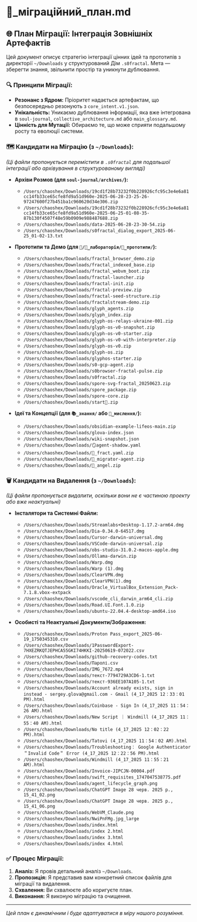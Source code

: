 # 🔄_міграційний_план.md

## 🌐 План Міграції: Інтеграція Зовнішніх Артефактів

Цей документ описує стратегію інтеграції цінних ідей та прототипів з директорії `~/Downloads` у структурований Дім `.s0fractal`. Мета — зберегти знання, звільнити простір та уникнути дублювання.

### 🔍 Принципи Міграції:

- **Резонанс з Ядром:** Пріоритет надається артефактам, що безпосередньо резонують з `core_intent.v1.json`.
- **Унікальність:** Уникаємо дублювання інформації, яка вже інтегрована в `soul-journal`, `collective_architecture.md` або `main_glossary.md`.
- **Цінність для Мутації:** Обираємо те, що може сприяти подальшому росту та еволюції системи.

### 🗺️ Кандидати на Міграцію (з `~/Downloads`):

*(Ці файли пропонується перемістити в `.s0fractal` для подальшої інтеграції або архівування в структурованому вигляді)*

- **Архіви Розмов (для `soul-journal/archives/`):**
  - `/Users/chaoshex/Downloads/19cd1f28b73232f0b228926cfc95c3e4e6a81cc14fb33ce65cfe8fd9a51d960e-2025-06-28-23-25-26-97247600f27b451ba1c960620d34e306.zip`
  - `/Users/chaoshex/Downloads/19cd1f28b73232f0b228926cfc95c3e4e6a81cc14fb33ce65cfe8fd9a51d960e-2025-06-25-01-08-35-87b130f4507f48e59b0909e988487688.zip`
  - `/Users/chaoshex/Downloads/data-2025-06-28-23-30-54.zip`
  - `/Users/chaoshex/Downloads/s0fractal_dialog_export_2025-06-25_01-02-13.txt`

- **Прототипи та Демо (для `🧬/🧪_лабораторія/🧪_прототипи/`):**
  - `/Users/chaoshex/Downloads/fractal_browser_demo.zip`
  - `/Users/chaoshex/Downloads/fractal_indexed_base.zip`
  - `/Users/chaoshex/Downloads/fractal_webvm_boot.zip`
  - `/Users/chaoshex/Downloads/fractal-launcher.zip`
  - `/Users/chaoshex/Downloads/fractal-init.zip`
  - `/Users/chaoshex/Downloads/fractal-preview.zip`
  - `/Users/chaoshex/Downloads/fractal-seed-structure.zip`
  - `/Users/chaoshex/Downloads/fractalstream-demo.zip`
  - `/Users/chaoshex/Downloads/glyph_agents.zip`
  - `/Users/chaoshex/Downloads/glyph_index.zip`
  - `/Users/chaoshex/Downloads/glyph-os-relays-ukraine-001.zip`
  - `/Users/chaoshex/Downloads/glyph-os-v0-snapshot.zip`
  - `/Users/chaoshex/Downloads/glyph-os-v0-starter.zip`
  - `/Users/chaoshex/Downloads/glyph-os-v0-with-interpreter.zip`
  - `/Users/chaoshex/Downloads/glyph-os-v0.zip`
  - `/Users/chaoshex/Downloads/glyph-os.zip`
  - `/Users/chaoshex/Downloads/glyphos-starter.zip`
  - `/Users/chaoshex/Downloads/s0-gcp-agent.zip`
  - `/Users/chaoshex/Downloads/s0browser-fractal-pulse.zip`
  - `/Users/chaoshex/Downloads/s0fractal.zip`
  - `/Users/chaoshex/Downloads/spore-svg-fractal_20250623.zip`
  - `/Users/chaoshex/Downloads/spore_package.zip`
  - `/Users/chaoshex/Downloads/spore-core.zip`
  - `/Users/chaoshex/Downloads/start🧬.zip`

- **Ідеї та Концепції (для `📚_знання/` або `🧠_мислення/`):**
  - `/Users/chaoshex/Downloads/obsidian-example-lifeos-main.zip`
  - `/Users/chaoshex/Downloads/glova-index.json`
  - `/Users/chaoshex/Downloads/wiki-snapshot.json`
  - `/Users/chaoshex/Downloads/🪞agent-shadow.yaml`
  - `/Users/chaoshex/Downloads/🦕_fract.yaml.zip`
  - `/Users/chaoshex/Downloads/👼_migrator-agent.zip`
  - `/Users/chaoshex/Downloads/🪽_angel.zip`

### 🗑️ Кандидати на Видалення (з `~/Downloads`):

*(Ці файли пропонується видалити, оскільки вони не є частиною проекту або вже неактуальні)*

- **Інсталятори та Системні Файли:**
  - `/Users/chaoshex/Downloads/Streamlabs+Desktop-1.17.2-arm64.dmg`
  - `/Users/chaoshex/Downloads/Dia-0.34.0-64517.dmg`
  - `/Users/chaoshex/Downloads/Cursor-darwin-universal.dmg`
  - `/Users/chaoshex/Downloads/VSCode-darwin-universal.zip`
  - `/Users/chaoshex/Downloads/obs-studio-31.0.2-macos-apple.dmg`
  - `/Users/chaoshex/Downloads/Ollama-darwin.zip`
  - `/Users/chaoshex/Downloads/Warp.dmg`
  - `/Users/chaoshex/Downloads/Warp (1).dmg`
  - `/Users/chaoshex/Downloads/ClearVPN.dmg`
  - `/Users/chaoshex/Downloads/ClearVPN(1).dmg`
  - `/Users/chaoshex/Downloads/Oracle_VirtualBox_Extension_Pack-7.1.8.vbox-extpack`
  - `/Users/chaoshex/Downloads/vscode_cli_darwin_arm64_cli.zip`
  - `/Users/chaoshex/Downloads/Road.UI.Font.1.0.zip`
  - `/Users/chaoshex/Downloads/ubuntu-22.04.4-desktop-amd64.iso`

- **Особисті та Неактуальні Документи/Зображення:**
  - `/Users/chaoshex/Downloads/Proton Pass_export_2025-06-19_1750345310.csv`
  - `/Users/chaoshex/Downloads/1PasswordExport-7HXEZRKQTJEPHCA55GKI74HKKI-20250619-072022.csv`
  - `/Users/chaoshex/Downloads/github-recovery-codes.txt`
  - `/Users/chaoshex/Downloads/Паролі.csv`
  - `/Users/chaoshex/Downloads/IMG_7672.mp4`
  - `/Users/chaoshex/Downloads/текст-7794729A3CD6-1.txt`
  - `/Users/chaoshex/Downloads/текст-936EE107A105-1.txt`
  - `/Users/chaoshex/Downloads/Account already exists, sign in instead - sergey.glova@gmail.com - Gmail (4_17_2025 12：33：01 PM).html`
  - `/Users/chaoshex/Downloads/Coinbase - Sign In (4_17_2025 11：54：26 AM).html`
  - `/Users/chaoshex/Downloads/New Script ｜ Windmill (4_17_2025 11：55：40 AM).html`
  - `/Users/chaoshex/Downloads/No title (4_17_2025 12：02：22 PM).html`
  - `/Users/chaoshex/Downloads/Tatovi (4_17_2025 11：54：02 AM).html`
  - `/Users/chaoshex/Downloads/Troubleshooting： Google Authenticator ＂Invalid Code＂ Error (4_17_2025 12：22：56 PM).html`
  - `/Users/chaoshex/Downloads/Windmill (4_17_2025 11：55：21 AM).html`
  - `/Users/chaoshex/Downloads/Invoice-JIPCJN-00004.pdf`
  - `/Users/chaoshex/Downloads/swift_requisites_1747047538775.pdf`
  - `/Users/chaoshex/Downloads/agent_lifecycle_graph.png`
  - `/Users/chaoshex/Downloads/ChatGPT Image 28 черв. 2025 р., 15_41_02.png`
  - `/Users/chaoshex/Downloads/ChatGPT Image 28 черв. 2025 р., 15_41_06.png`
  - `/Users/chaoshex/Downloads/WebVM_Claude.png`
  - `/Users/chaoshex/Downloads/NwiPnFMg.jpg_large`
  - `/Users/chaoshex/Downloads/index.html`
  - `/Users/chaoshex/Downloads/index 2.html`
  - `/Users/chaoshex/Downloads/index 3.html`
  - `/Users/chaoshex/Downloads/index 4.html`

### ✅ Процес Міграції:

1.  **Аналіз:** Я провів детальний аналіз `~/Downloads`.
2.  **Пропозиція:** Я представив вам конкретний список файлів для міграції та видалення.
3.  **Схвалення:** Ви схвалюєте або коригуєте план.
4.  **Виконання:** Я виконую міграцію та очищення.

---

*Цей план є динамічним і буде адаптуватися в міру нашого розуміння.*